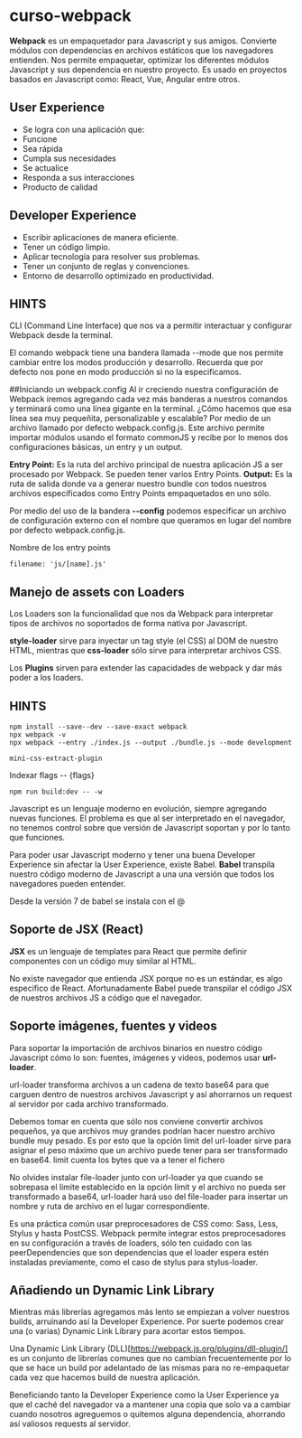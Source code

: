 # curso-webpack

**Webpack** es un empaquetador para Javascript y sus amigos. Convierte módulos con dependencias en archivos estáticos que los navegadores entienden.
Nos permite empaquetar, optimizar los diferentes módulos Javascript y sus dependencia en nuestro proyecto. Es usado en proyectos basados en Javascript como: React, Vue, Angular entre otros.

## User Experience
* Se logra con una aplicación que:
* Funcione
* Sea rápida
* Cumpla sus necesidades
* Se actualice
* Responda a sus interacciones
* Producto de calidad

## Developer Experience
* Escribir aplicaciones de manera eficiente.
* Tener un código limpio.
* Aplicar tecnología para resolver sus problemas.
* Tener un conjunto de reglas y convenciones.
* Entorno de desarrollo optimizado en productividad.

## HINTS


CLI (Command Line Interface) que nos va a permitir interactuar y configurar Webpack desde la terminal.

El comando webpack tiene una bandera llamada --mode que nos permite cambiar entre los modos producción y desarrollo. Recuerda que por defecto nos pone en modo producción si no la especificamos.



##Iniciando un webpack.config
Al ir creciendo nuestra configuración de Webpack iremos agregando cada vez más banderas a nuestros comandos y terminará como una línea gigante en la terminal. ¿Cómo hacemos que esa línea sea muy pequeñita, personalizable y escalable? Por medio de un archivo llamado por defecto webpack.config.js.
Este archivo permite importar módulos usando el formato commonJS y recibe por lo menos dos configuraciones básicas, un entry y un output.

**Entry Point:** Es la ruta del archivo principal de nuestra aplicación JS a ser procesado por Webpack. Se pueden tener varios Entry Points.
**Output:** Es la ruta de salida donde va a generar nuestro bundle con todos nuestros archivos especificados como Entry Points empaquetados en uno sólo.


Por medio del uso de la bandera **--config** podemos especificar un archivo de configuración externo con el nombre que queramos en lugar del nombre por defecto webpack.config.js.


Nombre de los entry points
```
filename: 'js/[name].js'
```

## Manejo de assets con Loaders
Los Loaders son la funcionalidad que nos da Webpack para interpretar tipos de archivos no soportados de forma nativa por Javascript.

**style-loader** sirve para inyectar un tag style (el CSS) al DOM de nuestro HTML, mientras que **css-loader** sólo sirve para interpretar archivos CSS.

Los **Plugins** sirven para extender las capacidades de webpack y dar más poder a los loaders.



## HINTS

```
npm install --save--dev --save-exact webpack
npx webpack -v
npx webpack --entry ./index.js --output ./bundle.js --mode development

mini-css-extract-plugin
```

Indexar flags -- {flags}

```
npm run build:dev -- -w
```

Javascript es un lenguaje moderno en evolución, siempre agregando nuevas funciones. El problema es que al ser interpretado en el navegador, no tenemos control sobre que versión de Javascript soportan y por lo tanto que funciones.

Para poder usar Javascript moderno y tener una buena Developer Experience sin afectar la User Experience, existe Babel. **Babel** transpila nuestro código moderno de Javascript a una una versión que todos los navegadores pueden entender.

Desde la versión 7 de babel se instala con el @

## Soporte de JSX (React)
**JSX** es un lenguaje de templates para React que permite definir componentes con un código muy similar al HTML.

No existe navegador que entienda JSX porque no es un estándar, es algo especifico de React. Afortunadamente Babel puede transpilar el código JSX de nuestros archivos JS a código que el navegador.

## Soporte imágenes, fuentes y videos

Para soportar la importación de archivos binarios en nuestro código Javascript cómo lo son: fuentes, imágenes y videos, podemos usar **url-loader**.

url-loader transforma archivos a un cadena de texto base64 para que carguen dentro de nuestros archivos Javascript y así ahorrarnos un request al servidor por cada archivo transformado.

Debemos tomar en cuenta que sólo nos conviene convertir archivos pequeños, ya que archivos muy grandes podrían hacer nuestro archivo bundle muy pesado. Es por esto que la opción limit del url-loader sirve para asignar el peso máximo que un archivo puede tener para ser transformado en base64.
limit cuenta los bytes que va a tener el fichero 

No olvides instalar file-loader junto con url-loader ya que cuando se sobrepasa el limite establecido en la opción limit y el archivo no pueda ser transformado a base64, url-loader hará uso del file-loader para insertar un nombre y ruta de archivo en el lugar correspondiente.

Es una práctica común usar preprocesadores de CSS como: Sass, Less, Stylus y hasta PostCSS. Webpack permite integrar estos preprocesadores en su configuración a través de loaders, sólo ten cuidado con las peerDependencies que son dependencias que el loader espera estén instaladas previamente, como el caso de stylus para stylus-loader.

## Añadiendo un Dynamic Link Library
Mientras más librerías agregamos más lento se empiezan a volver nuestros builds, arruinando así la Developer Experience. Por suerte podemos crear una (o varias) Dynamic Link Library para acortar estos tiempos.

Una Dynamic Link Library (DLL)[https://webpack.js.org/plugins/dll-plugin/] es un conjunto de librerías comunes que no cambian frecuentemente por lo que se hace un build por adelantado de las mismas para no re-empaquetar cada vez que hacemos build de nuestra aplicación.

Beneficiando tanto la Developer Experience como la User Experience ya que el caché del navegador va a mantener una copia que solo va a cambiar cuando nosotros agreguemos o quitemos alguna dependencia, ahorrando así valiosos requests al servidor.
